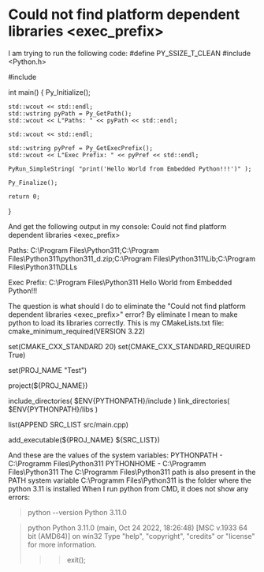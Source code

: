 
# Could not find platform dependent libraries <exec_prefix>

I am trying to run the following code:
#define PY_SSIZE_T_CLEAN
#include <Python.h>

#include <iostream>

int main()
{
    Py_Initialize();

    std::wcout << std::endl;
    std::wstring pyPath = Py_GetPath();
    std::wcout << L"Paths: " << pyPath << std::endl;

    std::wcout << std::endl;

    std::wstring pyPref = Py_GetExecPrefix();
    std::wcout << L"Exec Prefix: " << pyPref << std::endl;

    PyRun_SimpleString( "print('Hello World from Embedded Python!!!')" );

    Py_Finalize();

    return 0;

}

And get the following output in my console:
Could not find platform dependent libraries <exec_prefix>

Paths: C:\Program Files\Python311;C:\Program Files\Python311\python311_d.zip;C:\Program Files\Python311\Lib;C:\Program Files\Python311\DLLs

Exec Prefix: C:\Program Files\Python311
Hello World from Embedded Python!!!

The question is what should I do to eliminate the "Could not find platform dependent libraries <exec_prefix>" error? By eliminate I mean to make python to load its libraries correctly.
This is my CMakeLists.txt file:
cmake_minimum_required(VERSION 3.22)

set(CMAKE_CXX_STANDARD 20)
set(CMAKE_CXX_STANDARD_REQUIRED True)

set(PROJ_NAME "Test")

project(${PROJ_NAME})

include_directories( $ENV{PYTHONPATH}/include )
link_directories( $ENV{PYTHONPATH}/libs )

list(APPEND SRC_LIST src/main.cpp)

add_executable(${PROJ_NAME} ${SRC_LIST})

And these are the values of the system variables:
PYTHONPATH - C:\Programm Files\Python311
PYTHONHOME - C:\Programm Files\Python311
The C:\Programm Files\Python311 path is also present in the PATH system variable
C:\Programm Files\Python311 is the folder where the python 3.11 is installed
When I run python from CMD, it does not show any errors:
>python --version
Python 3.11.0

>python
Python 3.11.0 (main, Oct 24 2022, 18:26:48) [MSC v.1933 64 bit (AMD64)] on win32
Type "help", "copyright", "credits" or "license" for more information.
>>> exit();


        